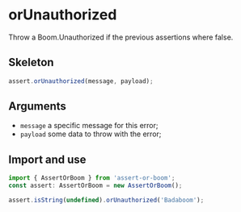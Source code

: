 # orUnauthorized

Throw a Boom.Unauthorized if the previous assertions where false.

## Skeleton

```ts
assert.orUnauthorized(message, payload);
```

## Arguments

- `message` a specific message for this error;
- `payload` some data to throw with the error;

## Import and use

```ts
import { AssertOrBoom } from 'assert-or-boom';
const assert: AssertOrBoom = new AssertOrBoom();

assert.isString(undefined).orUnauthorized('Badaboom');
```
